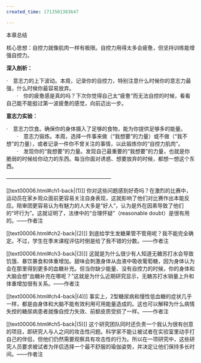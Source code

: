 ```yaml
---
created_time: 1713501383647

---
```

本章总结

核心思想：自控力就像肌肉一样有极限。自控力用得太多会疲惫，但坚持训练能增强自控力。

**深入剖析：**

·　意志力的上下波动。本周，记录你的自控力，特别注意什么时候你的意志力最强，什么时候你最容易放弃。  
　　·　你的疲惫感是真的吗？下次你觉得自己太“疲惫”而无法自控的时候，看看自己能不能挺过第一波疲惫的感觉，向前迈出一步。

**意志力实验：**

·　意志力饮食。确保你的身体摄入了足够的食物，能为你提供足够多的能量。  
　　·　意志力锻炼。本周，选择一件事来做（“我想要”的力量）或不做（“我不想”的力量），或者记录一件你不曾关注的事情，以此锻炼你的“自控力肌肉”。  
　　·　发现你的“我想要”的力量。发现自己最重要的“我想要”的力量，也就是你脆弱的时候给你动力的东西。每当你面对诱惑、想要放弃的时候，都想一想这个东西。

————————————————————

[[text00006.html#ch1-back\|(1)]] 你对这些问题感到好奇吗？在激烈的比赛中，运动员在家乡观众面前更容易关注自身表现，这就影响了他们对比赛作出本能反应。陪审团更容易认为有魅力的人大多是“好人”，认为是外在因素导致了他们的“坏行为”。这就证明了，法律中的“合理怀疑”（reasonable doubt）是很有用的。——作者注

[[text00006.html#ch2-back\|(2)]] 到底给学生发糖果管不管用呢？我不能完全确定。不过，学生在季末课程评估时倒是给了我不错的分数。——作者注

[[text00006.html#ch3-back\|(3)]] 这就是为什么很少有人知道无糖苏打水会导致饥饿、暴饮暴食和体重增加。甜味会刺激身体从血液中吸收葡萄糖，因为身体认为会在那里得到更多的血糖补充。但当你缺少能量、没有自控力的时候，你的身体和大脑会想“血糖补充在哪呢？”这就是为什么近期研究显示，无糖苏打水销量上升和体重增加很有关系。——作者注

[[text00006.html#ch4-back\|(4)]] 事实上，2型糖尿病和慢性低血糖的症状几乎一样，都是由身体和大脑不能有效利用可用能量造成的。这也可以解释为什么病情失控的糖尿病患者就像自控力失效、前额皮质受损了一样。——作者注

[[text00006.html#ch5-back\|(5)]] 这个研究团队同时还负责一个我认为很有创意的项目，即研究人与人之间的攻击性问题。科学家不能让被试者在实验室里动手打自己的伴侣，但他们仍然需要观察具有攻击性的行为。所以在一项研究中，这些研究人员要求被试者为伴侣选择一个最不舒服的瑜伽姿势，并决定让他们保持多长时间。——作者注